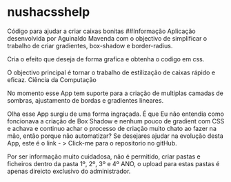 # nushacsshelp
Código para ajudar a criar caixas bonitas
##Informação
Aplicação desenvolvida por Aguinaldo Mavenda com o objectivo de simplificar o trabalho de criar gradientes, box-shadow e border-radius.

 Cria o efeito que deseja de forma grafica e obtenha o codigo em css.

 O objectivo principal é tornar o trabalho de estilização de caixas rápido e eficaz. Ciência da Computação

 No momento esse App tem suporte para a criação de multiplas camadas de sombras, ajustamento de bordas e gradientes lineares.

 Olha esse App surgiu de uma forma ingraçada. É que Eu não entendia como foncionava a criação de Box Shadow e nenhum pouco de gradient com CSS e achava e continuo achar o processo de criação muito chato ao fazer na mão, então porque não automatizar? Se desejares ajudar na evolução desta App, este é o link - > Click-me para o repositorio no gitHub.

 Por ser informação muito cuidadosa, não é permitido, criar pastas e ficheiros dentro da pasta 1º, 2º, 3º e 4º ANO, o upload para estas pastas é apenas direicto exclusivo do administrador.


